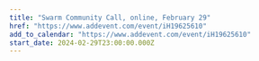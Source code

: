 ```yaml
---
title: "Swarm Community Call, online, February 29"
href: "https://www.addevent.com/event/iH19625610"
add_to_calendar: "https://www.addevent.com/event/iH19625610"
start_date: 2024-02-29T23:00:00.000Z
---
```

